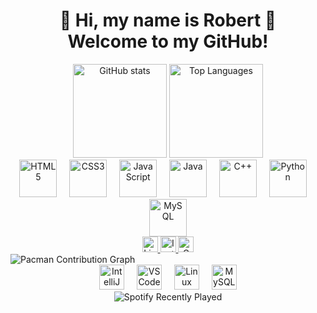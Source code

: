 <!-- ============================= -->
<!-- GitHub Start / Perfil -->
<!-- Esta seção fica no topo do seu perfil -->
<h1 align="center">👾 Hi, my name is Robert 👾<br>Welcome to my GitHub!</h1>
<!-- ============================= -->

<!-- ============================= -->
<!-- GitHub Stats e Linguagens -->
<!-- Mostra suas estatísticas e as linguagens mais usadas -->
<div align="center">
  <!-- Estatísticas do GitHub -->
  <img src="https://github-readme-stats.vercel.app/api?username=Robert-art-full&hide_title=false&hide_rank=false&show_icons=true&include_all_commits=true&count_private=true&disable_animations=false&theme=dracula&locale=en&hide_border=false&order=1" height="150" alt="GitHub stats" />
  
  <!-- Linguagens mais usadas -->
  <img src="https://github-readme-stats.vercel.app/api/top-langs?username=Robert-art-full&locale=en&hide_title=false&layout=compact&card_width=320&langs_count=5&theme=dracula&hide_border=false&order=2" height="150" alt="Top Languages" />
</div>
<!-- ============================= -->

<!-- ============================= -->
<!-- Principais habilidades / linguagens -->
<!-- Ícones das tecnologias que você domina -->
<div align="center">
  <img src="https://cdn.jsdelivr.net/gh/devicons/devicon/icons/html5/html5-original.svg" height="60" alt="HTML5" />
  <img width="12" />
  <img src="https://cdn.jsdelivr.net/gh/devicons/devicon/icons/css3/css3-original.svg" height="60" alt="CSS3" />
  <img width="12" />
  <img src="https://cdn.jsdelivr.net/gh/devicons/devicon/icons/javascript/javascript-plain.svg" height="60" alt="JavaScript" />
  <img width="12" />
  <img src="https://cdn.jsdelivr.net/gh/devicons/devicon/icons/java/java-original.svg" height="60" alt="Java" />
  <img width="12" />
  <img src="https://cdn.jsdelivr.net/gh/devicons/devicon/icons/cplusplus/cplusplus-original.svg" height="60" alt="C++" />
  <img width="12" />
  <img src="https://cdn.jsdelivr.net/gh/devicons/devicon/icons/python/python-original.svg" height="60" alt="Python" />
  <img width="12" />
  <img src="https://cdn.jsdelivr.net/gh/devicons/devicon/icons/mysql/mysql-original.svg" height="60" alt="MySQL" />
</div>
<!-- ============================= -->

<!-- ============================= -->
<!-- Redes sociais -->
<!-- Links para LinkedIn, Instagram e Gmail -->
<div align="center">
  <a href="https://www.linkedin.com/in/robert-monteiro-da-silva-50a556244/">
    <img src="https://img.shields.io/static/v1?message=LinkedIn&logo=linkedin&color=0077B5&style=flat" height="25" alt="LinkedIn" />
  </a>
  <a href="https://www.instagram.com/robert_zl15">
    <img src="https://img.shields.io/static/v1?message=Instagram&logo=instagram&color=E4405F&style=flat" height="25" alt="Instagram" />
  </a>
  <a href="mailto:seuemail@gmail.com">
    <img src="https://img.shields.io/static/v1?message=Gmail&logo=gmail&color=D14836&style=flat" height="25" alt="Gmail" />
  </a>
</div>
<!-- ============================= -->

<!-- ============================= -->
<!-- Contribution Graph (Pacman) -->
<!-- Mostra suas contribuições de forma divertida -->
<picture>
  <source media="(prefers-color-scheme: dark)" srcset="https://raw.githubusercontent.com/Robert-art-full/Robert-art-full/output/pacman-contribution-graph-dark.svg">
  <source media="(prefers-color-scheme: light)" srcset="https://raw.githubusercontent.com/Robert-art-full/Robert-art-full/output/pacman-contribution-graph.svg">
  <img alt="Pacman Contribution Graph" src="https://raw.githubusercontent.com/Robert-art-full/Robert-art-full/output/pacman-contribution-graph.svg">
</picture>
<!-- ============================= -->

<!-- ============================= -->
<!-- Ferramentas usadas -->
<!-- IDEs, editores e sistemas operacionais -->
<div align="center">
  <img src="https://cdn.jsdelivr.net/gh/devicons/devicon/icons/intellij/intellij-original.svg" height="40" alt="IntelliJ" />
  <img width="12" />
  <img src="https://cdn.jsdelivr.net/gh/devicons/devicon/icons/vscode/vscode-original.svg" height="40" alt="VSCode" />
  <img width="12" />
  <img src="https://cdn.jsdelivr.net/gh/devicons/devicon/icons/linux/linux-original.svg" height="40" alt="Linux" />
  <img width="12" />
  <img src="https://cdn.jsdelivr.net/gh/devicons/devicon/icons/mysql/mysql-original.svg" height="40" alt="MySQL" />
</div>
<!-- ============================= -->

<!-- ============================= -->
<!-- Spotify Recently Played -->
<!-- Mostra as últimas músicas que você ouviu -->
<div align="center">
  <img src="https://spotify-recently-played-readme.vercel.app/api?count=5" alt="Spotify Recently Played" />
</div>
<!-- ============================= -->

